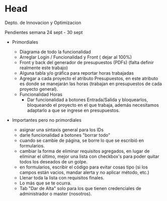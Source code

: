 # Head
Depto. de Innovacion y Optimizacion

Pendientes semana 24 sept - 30 sept

- Primordiales

  - Diagrama de todo la funcionalidad
  - Arreglar Login / Funcionalidad y Front ( dejar al 100%)
  - Front y back del generador de presupuestos (PDFs) (falta definir realmente este trabajo)
  - Alguna tabla y/o gráfica para reportar horas trabajadas
  - Agregar a cada proyecto el atributo Presupuestos, en este atributo es donde se manejarán las horas (trabajan en presupuestos de cada proyecto general).
  - Funcionalidad Horas
    - Dar funcionalidad a botones Entrada/Salida y bloquearlos, bloqueando el proyecto en el que trabaja, además necesitamos adaptarlo a que se ingrese en presupuestos.
    
  
- Importantes pero no primordiales
  
  - asignar una sintaxis general para los IDs
  - darle funcionalidad a botones "borrar todo"
  - cuando se cambie de página, se borre lo que se escribió en formularios.
  - cambiar la forma de eliminar requisitos agregados, en lugar de eliminar el último, mejor una lista con checkbox's para poder quitar todos los deseados de un golpe.
  - en formularios, escribir el código para evitar cosas tipo (si los campos están vacios, mandar alerta y no aplicar método, etc.)
  - Llenar toda la lista con requisitos finales.
  - Lo más que se te ocurra.
  - Tab "Dar de Alta" solo para los que tienen credenciales de administrador o master (nosotros).
  
